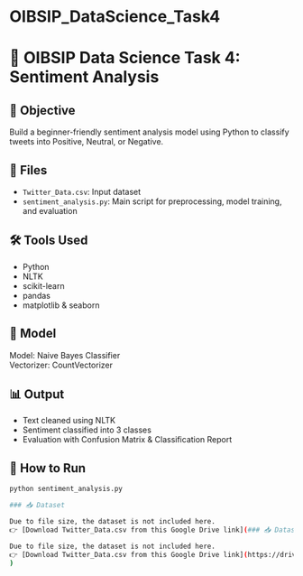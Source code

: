 # OIBSIP_DataScience_Task4
# 🧠 OIBSIP Data Science Task 4: Sentiment Analysis

## 📌 Objective
Build a beginner-friendly sentiment analysis model using Python to classify tweets into Positive, Neutral, or Negative.

## 📂 Files
- `Twitter_Data.csv`: Input dataset
- `sentiment_analysis.py`: Main script for preprocessing, model training, and evaluation

## 🛠️ Tools Used
- Python
- NLTK
- scikit-learn
- pandas
- matplotlib & seaborn

## 🧪 Model
Model: Naive Bayes Classifier  
Vectorizer: CountVectorizer

## 📊 Output
- Text cleaned using NLTK
- Sentiment classified into 3 classes
- Evaluation with Confusion Matrix & Classification Report

## 🚀 How to Run
```bash
python sentiment_analysis.py

### 📥 Dataset

Due to file size, the dataset is not included here.  
👉 [Download Twitter_Data.csv from this Google Drive link](### 📥 Dataset

Due to file size, the dataset is not included here.  
👉 [Download Twitter_Data.csv from this Google Drive link](https://drive.google.com/file/d/1W3ZoZpeNy8lQ8y32f2UsPczm23VdV8If/view?usp=sharing)
)

